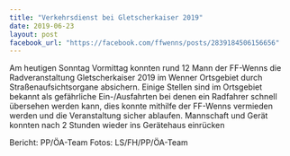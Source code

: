 ```yaml
---
title: "Verkehrsdienst bei Gletscherkaiser 2019"
date: 2019-06-23
layout: post
facebook_url: "https://facebook.com/ffwenns/posts/2839184506156656"
---
```


Am heutigen Sonntag Vormittag konnten rund 12 Mann der FF-Wenns die Radveranstaltung Gletscherkaiser 2019 im Wenner Ortsgebiet durch Straßenaufsichtsorgane absichern. Einige Stellen sind im Ortsgebiet bekannt als gefährliche Ein-/Ausfahrten bei denen ein Radfahrer schnell übersehen werden kann, dies konnte mithilfe der FF-Wenns vermieden werden und die Veranstaltung sicher ablaufen.
Mannschaft und Gerät konnten nach 2 Stunden wieder ins Gerätehaus einrücken

Bericht: PP/ÖA-Team
Fotos: LS/FH/PP/ÖA-Team